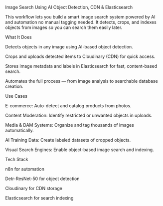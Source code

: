 Image Search Using AI Object Detection, CDN & Elasticsearch

This workflow lets you build a smart image search system powered by AI and automation no manual tagging needed. It detects, crops, and indexes objects from images so you can search them easily later.

 What It Does

Detects objects in any image using AI-based object detection.

Crops and uploads detected items to Cloudinary (CDN) for quick access.

Stores image metadata and labels in Elasticsearch for fast, content-based search.

Automates the full process — from image analysis to searchable database creation.

 Use Cases

E-commerce: Auto-detect and catalog products from photos.

Content Moderation: Identify restricted or unwanted objects in uploads.

Media & DAM Systems: Organize and tag thousands of images automatically.

AI Training Data: Create labeled datasets of cropped objects.

Visual Search Engines: Enable object-based image search and indexing.

 Tech Stack

n8n for automation

Detr-ResNet-50 for object detection

Cloudinary for CDN storage

Elasticsearch for search indexing
